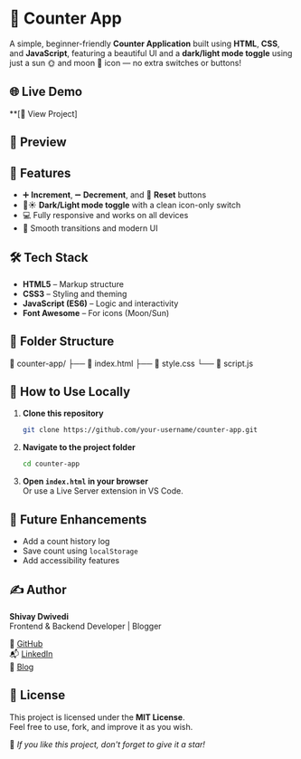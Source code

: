 # 🔢 Counter App

A simple, beginner-friendly **Counter Application** built using **HTML**, **CSS**, and **JavaScript**, featuring a beautiful UI and a **dark/light mode toggle** using just a sun 🌞 and moon 🌙 icon — no extra switches or buttons!



## 🌐 Live Demo

**[🔗 View Project]


## 📸 Preview





## 🚀 Features

- ➕ **Increment**, ➖ **Decrement**, and 🔁 **Reset** buttons
- 🌙☀️ **Dark/Light mode toggle** with a clean icon-only switch
- 💻 Fully responsive and works on all devices
- 🎨 Smooth transitions and modern UI


## 🛠️ Tech Stack

- **HTML5** – Markup structure  
- **CSS3** – Styling and theming  
- **JavaScript (ES6)** – Logic and interactivity  
- **Font Awesome** – For icons (Moon/Sun)  



## 📂 Folder Structure


📁 counter-app/
├── 📄 index.html
├── 📄 style.css
└── 📄 script.js




## 🧪 How to Use Locally

1. **Clone this repository**  
   ```bash
   git clone https://github.com/your-username/counter-app.git
   ```

2. **Navigate to the project folder**  
   ```bash
   cd counter-app
   ```

3. **Open `index.html` in your browser**  
   Or use a Live Server extension in VS Code.



## 🧰 Future Enhancements

- Add a count history log
- Save count using `localStorage`
- Add accessibility features



## ✍️ Author

**Shivay Dwivedi**  
Frontend & Backend Developer | Blogger  

🔗 [GitHub](https://github.com/shivaydwivedi)  
📬 [LinkedIn](https://www.linkedin.com/in/shivaydwivedi)  
📝 [Blog](https://insecurepolymath.hashnode.dev)


## 📄 License

This project is licensed under the **MIT License**.  
Feel free to use, fork, and improve it as you wish.



🌟 *If you like this project, don't forget to give it a star!*


